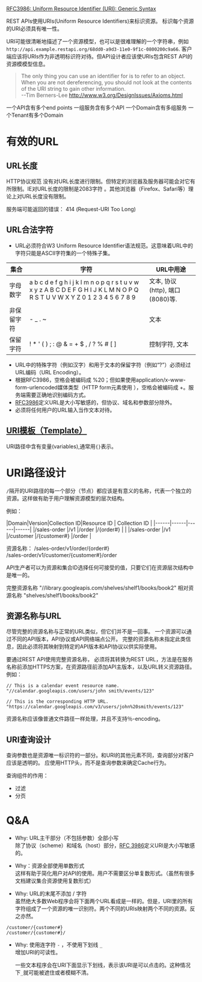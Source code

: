  [RFC3986: Uniform Resource Identifier (URI): Generic Syntax](https://tools.ietf.org/html/rfc3986)  

REST APIs使用URIs(Uniform Resource Identifiers)来标识资源。 标识每个资源的URI必须具有唯一性。

URI可能很清晰地描述了一个资源模型，也可以是很难理解的一个字符串，例如`http://api.example.restapi.org/68dd0-a9d3-11e0-9f1c-0800200c9a66`. 客户端应该将URIs作为非透明标识符对待。但API设计者应该使URIs包含REST API的资源模模型信息。
> The only thing you can use an identifier for is to refer to an object. When you are not dereferencing, you should not look at the contents of the URI string to gain other information.  
--Tim Berners-Lee http://www.w3.org/DesignIssues/Axioms.html


一个API含有多个end points
一组服务含有多个API
一个Domain含有多组服务
一个Tenant有多个Domain


# 有效的URL
## URL长度  
HTTP协议规范 没有对URL长度进行限制。但特定的浏览器及服务器可能会对它有所限制。IE对URL长度的限制是2083字符 。其他浏览器（Firefox、Safari等）理论上对URL长度没有限制。  

服务端可能返回的错误： 414 (Request-URI Too Long)


## URL合法字符  
- URL必须符合W3 Uniform Resource Identifier语法规范。这意味着URL中的字符只能是ASCII字符集的一个特殊子集。

|集合	  |字符	  |URL中用途|
|------|------|------|
|字母数字|	a b c d e f g h i j k l m n o p q r s t u v w x y z A B C D E F G H I J K L M N O P Q R S T U V W X Y Z 0 1 2 3 4 5 6 7 8 9	|文本, 协议 (http), 端口 (8080)等.|
|非保留字符|	- _ . ~|	文本|
|保留字符|! * ' ( ) ; : @ & = + $ , / ? % # [ ]|控制字符, 文本|
- URL中的特殊字符（例如汉字）和用于文本的保留字符（例如“?”）必须经过URL编码（URL Encoding）。
- 根据RFC3986，空格会被编码成 %20；但如果使用application/x-www-form-urlencoded媒体类型（HTTP form元素使用 ），空格会被编码成 +。服务端需要正确地识别编码方式。
- [RFC3986](https://tools.ietf.org/html/rfc3986)定义URL是大小写敏感的，但协议、域名和参数部分除外。
- 必须将任何用户的URL输入当作文本对待。

## [URI模板（Template）](https://tools.ietf.org/html/draft-gregorio-uritemplate-08)
URI路径中含有变量(variables),通常用`{}`表示。


# URI路径设计
`/`隔开的URI路径的每一个部分（节点）都应该是有意义的名称，代表一个独立的资源。这样做有助于用户理解资源模型的层次结构。

例如：

|Domain|Version|Collection ID|Resource ID | Collection ID |
|------|------|------|------|
|/sales-order |/v1  |/order |/{order#} | |
|/sales-order |/v1  |/customer |/{customer#} |/order |

资源名称：
  /sales-order/v1/order/{order#}  
  /sales-order/v1/customer/{customer#}/order

API生产者可以为资源和集合ID选择任何可接受的值，只要它们在资源层次结构中是唯一的。

完整资源名称  "//library.googleapis.com/shelves/shelf1/books/book2"
相对资源名称  "shelves/shelf1/books/book2"


## 资源名称与URL
尽管完整的资源名称与正常的URL类似，但它们并不是一回事。 一个资源可以通过不同的API版本，API协议或API网络端点公开。 完整的资源名称未指定此类信息，因此必须将其映射到特定的API版本和API协议以供实际使用。  

要通过REST API使用完整资源名称， 必须将其转换为REST URL，方法是在服务名称前添加HTTPS方案，在资源路径前添加API主版本，以及URL转义资源路径。 例如：  
```
// This is a calendar event resource name.
"//calendar.googleapis.com/users/john smith/events/123"

// This is the corresponding HTTP URL.
"https://calendar.googleapis.com/v3/users/john%20smith/events/123"
```

资源名称应该像普通文件路径一样处理，并且不支持％-encoding。


##  URI查询设计
查询参数也是资源唯一标识符的一部分。和URI的其他元素不同，查询部分对客户应该是透明的。
应使用HTTP头，而不是查询参数来确定Cache行为。

查询组件的作用：
- 过滤
- 分页



# Q&A
- Why: URL主干部分（不包括参数）全部小写  
除了协议（scheme）和域名（host）部分，[RFC 3986](https://tools.ietf.org/html/rfc3986)定义URI是大小写敏感的。


- Why：资源全部使用单数形式  
这样有助于简化用户对API的使用。用户不需要区分单复数形式。（虽然有很多文档建议集合资源使用复数形式）


- Why: URL的末尾不添加 / 字符   
虽然绝大多数Web程序会将下面两个URL看成是一样的。但是，URI里的所有字符组成了一个资源的唯一识别符。两个不同的URIs映射两个不同的资源。反之亦然。
```
/customer/{customer#}
/customer/{customer#}/
```

- Why: 使用连字符 `-` ，不使用下划线 `_`  
增加URI的可读性。

  一些文本程序会在URI下面显示下划线，表示该URI是可以点击的。这种情况下`_`就可能被遮住或者模糊不清。
